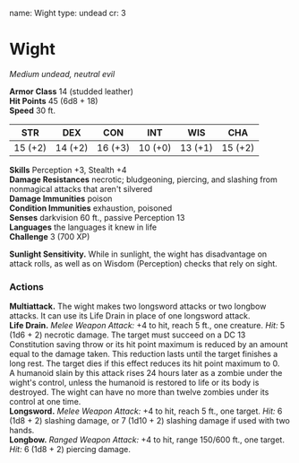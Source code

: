 name: Wight
type: undead
cr: 3

# Wight 
_Medium undead, neutral evil_

**Armor Class** 14 (studded leather)    
**Hit Points** 45 (6d8 + 18)    
**Speed** 30 ft. 

| STR     | DEX     | CON     | INT     | WIS     | CHA     |
|---------|---------|---------|---------|---------|---------|
| 15 (+2) | 14 (+2) | 16 (+3) | 10 (+0) | 13 (+1) | 15 (+2) |

**Skills** Perception +3, Stealth +4    
**Damage Resistances** necrotic; bludgeoning, piercing, and slashing from nonmagical attacks that aren't silvered    
**Damage Immunities** poison    
**Condition Immunities** exhaustion, poisoned    
**Senses** darkvision 60 ft., passive Perception 13    
**Languages** the languages it knew in life    
**Challenge** 3 (700 XP) 

**Sunlight Sensitivity.** While in sunlight, the wight has disadvantage on attack rolls, as well as on Wisdom (Perception) checks that rely on sight. 

### Actions 
**Multiattack.** The wight makes two longsword attacks or two longbow attacks. It can use its Life Drain in place of one longsword attack.    
**Life Drain.** _Melee Weapon Attack:_ +4 to hit, reach 5 ft., one creature. _Hit:_ 5 (1d6 + 2) necrotic damage. The target must succeed on a DC 13 Constitution saving throw or its hit point maximum is reduced by an amount equal to the damage taken. This reduction lasts until the target finishes a long rest. The target dies if this effect reduces its hit point maximum to 0.    
A humanoid slain by this attack rises 24 hours later as a zombie under the wight's control, unless the humanoid is restored to life or its body is destroyed. The wight can have no more than twelve zombies under its control at one time.    
**Longsword.** _Melee Weapon Attack:_ +4 to hit, reach 5 ft., one target. _Hit:_ 6 (1d8 + 2) slashing damage, or 7 (1d10 + 2) slashing damage if used with two hands.    
**Longbow.** _Ranged Weapon Attack:_ +4 to hit, range 150/600 ft., one target. _Hit:_ 6 (1d8 + 2) piercing damage.